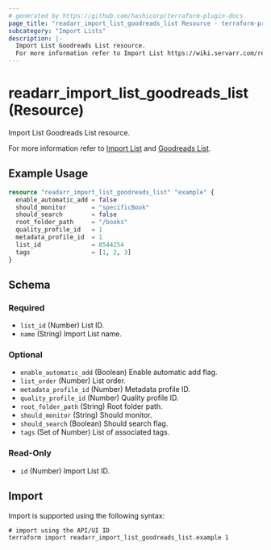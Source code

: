 ```yaml
---
# generated by https://github.com/hashicorp/terraform-plugin-docs
page_title: "readarr_import_list_goodreads_list Resource - terraform-provider-readarr"
subcategory: "Import Lists"
description: |-
  Import List Goodreads List resource.
  For more information refer to Import List https://wiki.servarr.com/readarr/settings#import-lists and Goodreads List https://wiki.servarr.com/readarr/supported#goodreadslist.
---
```


# readarr_import_list_goodreads_list (Resource)

<!-- subcategory:Import Lists -->Import List Goodreads List resource.
For more information refer to [Import List](https://wiki.servarr.com/readarr/settings#import-lists) and [Goodreads List](https://wiki.servarr.com/readarr/supported#goodreadslist).

## Example Usage

```terraform
resource "readarr_import_list_goodreads_list" "example" {
  enable_automatic_add = false
  should_monitor       = "specificBook"
  should_search        = false
  root_folder_path     = "/books"
  quality_profile_id   = 1
  metadata_profile_id  = 1
  list_id              = 8544254
  tags                 = [1, 2, 3]
}
```

<!-- schema generated by tfplugindocs -->
## Schema

### Required

- `list_id` (Number) List ID.
- `name` (String) Import List name.

### Optional

- `enable_automatic_add` (Boolean) Enable automatic add flag.
- `list_order` (Number) List order.
- `metadata_profile_id` (Number) Metadata profile ID.
- `quality_profile_id` (Number) Quality profile ID.
- `root_folder_path` (String) Root folder path.
- `should_monitor` (String) Should monitor.
- `should_search` (Boolean) Should search flag.
- `tags` (Set of Number) List of associated tags.

### Read-Only

- `id` (Number) Import List ID.

## Import

Import is supported using the following syntax:

```shell
# import using the API/UI ID
terraform import readarr_import_list_goodreads_list.example 1
```
